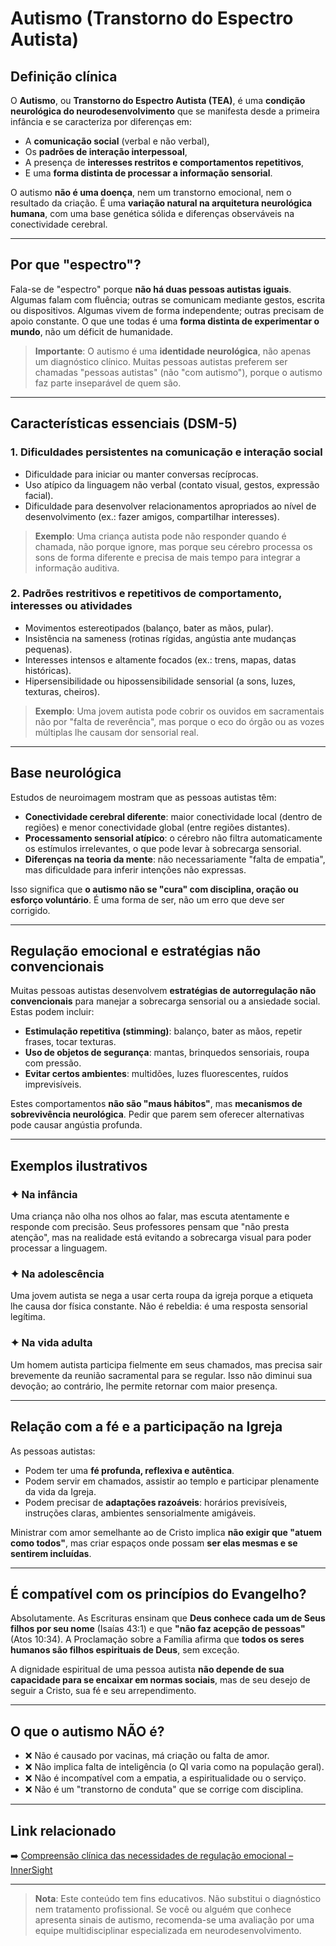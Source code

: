 # Autismo (Transtorno do Espectro Autista)

## Definição clínica
O **Autismo**, ou **Transtorno do Espectro Autista (TEA)**, é uma **condição neurológica do neurodesenvolvimento** que se manifesta desde a primeira infância e se caracteriza por diferenças em:
- A **comunicação social** (verbal e não verbal),  
- Os **padrões de interação interpessoal**,  
- A presença de **interesses restritos e comportamentos repetitivos**,  
- E uma **forma distinta de processar a informação sensorial**.

O autismo **não é uma doença**, nem um transtorno emocional, nem o resultado da criação. É uma **variação natural na arquitetura neurológica humana**, com uma base genética sólida e diferenças observáveis na conectividade cerebral.

---

## Por que "espectro"?
Fala-se de "espectro" porque **não há duas pessoas autistas iguais**. Algumas falam com fluência; outras se comunicam mediante gestos, escrita ou dispositivos. Algumas vivem de forma independente; outras precisam de apoio constante. O que une todas é uma **forma distinta de experimentar o mundo**, não um déficit de humanidade.

> **Importante**: O autismo é uma **identidade neurológica**, não apenas um diagnóstico clínico. Muitas pessoas autistas preferem ser chamadas "pessoas autistas" (não "com autismo"), porque o autismo faz parte inseparável de quem são.

---

## Características essenciais (DSM-5)

### 1. **Dificuldades persistentes na comunicação e interação social**
- Dificuldade para iniciar ou manter conversas recíprocas.  
- Uso atípico da linguagem não verbal (contato visual, gestos, expressão facial).  
- Dificuldade para desenvolver relacionamentos apropriados ao nível de desenvolvimento (ex.: fazer amigos, compartilhar interesses).

> **Exemplo**: Uma criança autista pode não responder quando é chamada, não porque ignore, mas porque seu cérebro processa os sons de forma diferente e precisa de mais tempo para integrar a informação auditiva.

### 2. **Padrões restritivos e repetitivos de comportamento, interesses ou atividades**
- Movimentos estereotipados (balanço, bater as mãos, pular).  
- Insistência na sameness (rotinas rígidas, angústia ante mudanças pequenas).  
- Interesses intensos e altamente focados (ex.: trens, mapas, datas históricas).  
- Hipersensibilidade ou hipossensibilidade sensorial (a sons, luzes, texturas, cheiros).

> **Exemplo**: Uma jovem autista pode cobrir os ouvidos em sacramentais não por "falta de reverência", mas porque o eco do órgão ou as vozes múltiplas lhe causam dor sensorial real.

---

## Base neurológica
Estudos de neuroimagem mostram que as pessoas autistas têm:
- **Conectividade cerebral diferente**: maior conectividade local (dentro de regiões) e menor conectividade global (entre regiões distantes).  
- **Processamento sensorial atípico**: o cérebro não filtra automaticamente os estímulos irrelevantes, o que pode levar à sobrecarga sensorial.  
- **Diferenças na teoria da mente**: não necessariamente "falta de empatia", mas dificuldade para inferir intenções não expressas.

Isso significa que **o autismo não se "cura" com disciplina, oração ou esforço voluntário**. É uma forma de ser, não um erro que deve ser corrigido.

---

## Regulação emocional e estratégias não convencionais
Muitas pessoas autistas desenvolvem **estratégias de autorregulação não convencionais** para manejar a sobrecarga sensorial ou a ansiedade social. Estas podem incluir:
- **Estimulação repetitiva (stimming)**: balanço, bater as mãos, repetir frases, tocar texturas.  
- **Uso de objetos de segurança**: mantas, brinquedos sensoriais, roupa com pressão.  
- **Evitar certos ambientes**: multidões, luzes fluorescentes, ruídos imprevisíveis.

Estes comportamentos **não são "maus hábitos"**, mas **mecanismos de sobrevivência neurológica**. Pedir que parem sem oferecer alternativas pode causar angústia profunda.

---

## Exemplos ilustrativos

### ✦ Na infância
Uma criança não olha nos olhos ao falar, mas escuta atentamente e responde com precisão. Seus professores pensam que "não presta atenção", mas na realidade está evitando a sobrecarga visual para poder processar a linguagem.

### ✦ Na adolescência
Uma jovem autista se nega a usar certa roupa da igreja porque a etiqueta lhe causa dor física constante. Não é rebeldia: é uma resposta sensorial legítima.

### ✦ Na vida adulta
Um homem autista participa fielmente em seus chamados, mas precisa sair brevemente da reunião sacramental para se regular. Isso não diminui sua devoção; ao contrário, lhe permite retornar com maior presença.

---

## Relação com a fé e a participação na Igreja
As pessoas autistas:
- Podem ter uma **fé profunda, reflexiva e autêntica**.  
- Podem servir em chamados, assistir ao templo e participar plenamente da vida da Igreja.  
- Podem precisar de **adaptações razoáveis**: horários previsíveis, instruções claras, ambientes sensorialmente amigáveis.

Ministrar com amor semelhante ao de Cristo implica **não exigir que "atuem como todos"**, mas criar espaços onde possam **ser elas mesmas e se sentirem incluídas**.

---

## É compatível com os princípios do Evangelho?
Absolutamente. As Escrituras ensinam que **Deus conhece cada um de Seus filhos por seu nome** (Isaías 43:1) e que **"não faz acepção de pessoas"** (Atos 10:34). A Proclamação sobre a Família afirma que **todos os seres humanos são filhos espirituais de Deus**, sem exceção.

A dignidade espiritual de uma pessoa autista **não depende de sua capacidade para se encaixar em normas sociais**, mas de seu desejo de seguir a Cristo, sua fé e seu arrependimento.

---

## O que o autismo NÃO é?
- ❌ Não é causado por vacinas, má criação ou falta de amor.  
- ❌ Não implica falta de inteligência (o QI varia como na população geral).  
- ❌ Não é incompatível com a empatia, a espiritualidade ou o serviço.  
- ❌ Não é um "transtorno de conduta" que se corrige com disciplina.

---

## Link relacionado
➡️ [Compreensão clínica das necessidades de regulação emocional – InnerSight](https://inner-clarity.github.io/InnerSight/pt)

---

> **Nota**: Este conteúdo tem fins educativos. Não substitui o diagnóstico nem tratamento profissional. Se você ou alguém que conhece apresenta sinais de autismo, recomenda-se uma avaliação por uma equipe multidisciplinar especializada em neurodesenvolvimento.

